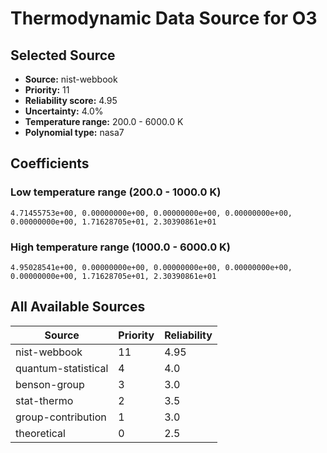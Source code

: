 # Thermodynamic Data Source for O3

## Selected Source
- **Source:** nist-webbook
- **Priority:** 11
- **Reliability score:** 4.95
- **Uncertainty:** 4.0%
- **Temperature range:** 200.0 - 6000.0 K
- **Polynomial type:** nasa7

## Coefficients
### Low temperature range (200.0 - 1000.0 K)
```
4.71455753e+00, 0.00000000e+00, 0.00000000e+00, 0.00000000e+00, 0.00000000e+00, 1.71628705e+01, 2.30390861e+01
```

### High temperature range (1000.0 - 6000.0 K)
```
4.95028541e+00, 0.00000000e+00, 0.00000000e+00, 0.00000000e+00, 0.00000000e+00, 1.71628705e+01, 2.30390861e+01
```

## All Available Sources
| Source | Priority | Reliability |
|--------|----------|-------------|
| nist-webbook | 11 | 4.95 |
| quantum-statistical | 4 | 4.0 |
| benson-group | 3 | 3.0 |
| stat-thermo | 2 | 3.5 |
| group-contribution | 1 | 3.0 |
| theoretical | 0 | 2.5 |
